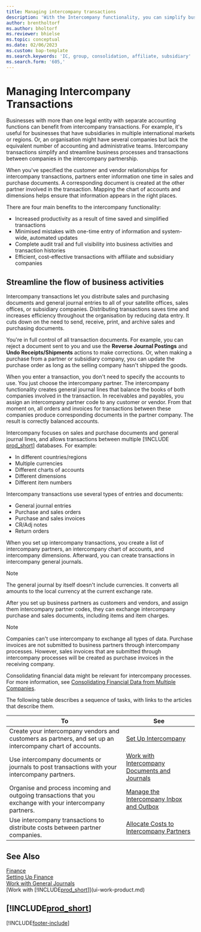 ```yaml
---
title: Managing intercompany transactions
description: 'With the Intercompany functionality, you can simplify business processes and transactions between companies within the same organisation.'
author: brentholtorf
ms.author: bholtorf
ms.reviewer: bhielse
ms.topic: conceptual
ms.date: 02/06/2023
ms.custom: bap-template
ms.search.keywords: 'IC, group, consolidation, affiliate, subsidiary'
ms.search.form: '605,'
---
```

# Managing Intercompany Transactions

Businesses with more than one legal entity with separate accounting functions can benefit from intercompany transactions. For example, it's useful for businesses that have subsidiaries in multiple international markets or regions. Or, an organisation might have several companies but lack the equivalent number of accounting and administrative teams. Intercompany transactions simplify and streamline business processes and transactions between companies in the intercompany partnership.

When you've specified the customer and vendor relationships for intercompany transactions, partners enter information one time in sales and purchase documents. A corresponding document is created at the other partner involved in the transaction. Mapping the chart of accounts and dimensions helps ensure that information appears in the right places.  

There are four main benefits to the intercompany functionality:  

* Increased productivity as a result of time saved and simplified transactions  
* Minimised mistakes with one-time entry of information and system-wide, automated updates  
* Complete audit trail and full visibility into business activities and transaction histories  
* Efficient, cost-effective transactions with affiliate and subsidiary companies  

## Streamline the flow of business activities  

Intercompany transactions let you distribute sales and purchasing documents and general journal entries to all of your satellite offices, sales offices, or subsidiary companies. Distributing transactions saves time and increases efficiency throughout the organisation by reducing data entry. It cuts down on the need to send, receive, print, and archive sales and purchasing documents.  

You're in full control of all transaction documents. For example, you can reject a document sent to you and use the **Reverse Journal Postings** and **Undo Receipts/Shipments** actions to make corrections. Or, when making a purchase from a partner or subsidiary company, you can update the purchase order as long as the selling company hasn't shipped the goods.  

When you enter a transaction, you don't need to specify the accounts to use. You just choose the intercompany partner. The intercompany functionality creates general journal lines that balance the books of both companies involved in the transaction. In receivables and payables, you assign an intercompany partner code to any customer or vendor. From that moment on, all orders and invoices for transactions between these companies produce corresponding documents in the partner company. The result is correctly balanced accounts.  

Intercompany focuses on sales and purchase documents and general journal lines, and allows transactions between multiple [!INCLUDE [prod_short](includes/prod_short.md)] databases. For example:

* In different countries/regions
* Multiple currencies
* Different charts of accounts
* Different dimensions
* Different item numbers  

Intercompany transactions use several types of entries and documents:  

* General journal entries
* Purchase and sales orders
* Purchase and sales invoices
* CR/Adj notes
* Return orders

When you set up intercompany transactions, you create a list of intercompany partners, an intercompany chart of accounts, and intercompany dimensions. Afterward, you can create transactions in intercompany general journals.

> [!NOTE]
> The general journal by itself doesn't include currencies. It converts all amounts to the local currency at the current exchange rate.

After you set up business partners as customers and vendors, and assign them intercompany partner codes, they can exchange intercompany purchase and sales documents, including items and item charges. 

> [!NOTE]
> Companies can't use intercompany to exchange all types of data. Purchase invoices are not submitted to business partners through intercompany processes. However, sales invoices that are submitted through intercompany processes will be created as purchase invoices in the receiving company.

Consolidating financial data might be relevant for intercompany processes. For more information, see [Consolidating Financial Data from Multiple Companies](finance-consolidated-company-reporting.md).

The following table describes a sequence of tasks, with links to the articles that describe them.

|To |See|
|---|---|
|Create your intercompany vendors and customers as partners, and set up an intercompany chart of accounts.|[Set Up Intercompany](intercompany-how-setup.md)|
|Use intercompany documents or journals to post transactions with your intercompany partners.|[Work with Intercompany Documents and Journals](intercompany-how-work-documents-journals.md)|
|Organise and process incoming and outgoing transactions that you exchange with your intercompany partners.|[Manage the Intercompany Inbox and Outbox](intercompany-how-manage-intercompany-inbox.md)|
|Use intercompany transactions to distribute costs between partner companies.|[Allocate Costs to Intercompany Partners](intercompany-allocate-costs.md)|

## See Also

[Finance](finance.md)  
[Setting Up Finance](finance-setup-finance.md)  
[Work with General Journals](ui-work-general-journals.md)  
[Work with [!INCLUDE[prod_short](includes/prod_short.md)]](ui-work-product.md)

## [!INCLUDE[prod_short](includes/free_trial_md.md)]  


[!INCLUDE[footer-include](includes/footer-banner.md)]
